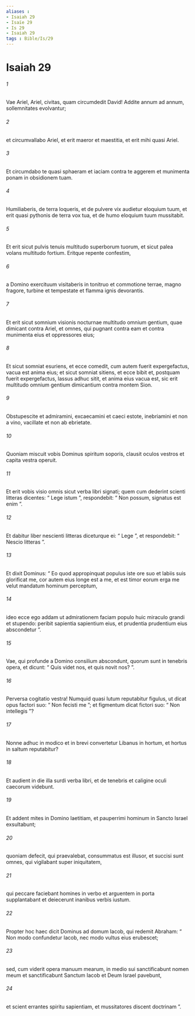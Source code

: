 ```yaml
---
aliases : 
- Isaiah 29
- Isaïe 29
- Is 29
- Isaiah 29
tags : Bible/Is/29
---
```


# Isaiah 29

###### 1
Vae Ariel, Ariel, civitas, quam circumdedit David! Addite annum ad annum, sollemnitates evolvantur;
###### 2
et circumvallabo Ariel, et erit maeror et maestitia, et erit mihi quasi Ariel.
###### 3
Et circumdabo te quasi sphaeram et iaciam contra te aggerem et munimenta ponam in obsidionem tuam.
###### 4
Humiliaberis, de terra loqueris, et de pulvere vix audietur eloquium tuum, et erit quasi pythonis de terra vox tua, et de humo eloquium tuum mussitabit.
###### 5
Et erit sicut pulvis tenuis multitudo superborum tuorum, et sicut palea volans multitudo fortium. Eritque repente confestim,
###### 6
a Domino exercituum visitaberis in tonitruo et commotione terrae, magno fragore, turbine et tempestate et flamma ignis devorantis.
###### 7
Et erit sicut somnium visionis nocturnae multitudo omnium gentium, quae dimicant contra Ariel, et omnes, qui pugnant contra eam et contra munimenta eius et oppressores eius;
###### 8
Et sicut somniat esuriens, et ecce comedit, cum autem fuerit expergefactus, vacua est anima eius; et sicut somniat sitiens, et ecce bibit et, postquam fuerit expergefactus, lassus adhuc sitit, et anima eius vacua est, sic erit multitudo omnium gentium dimicantium contra montem Sion. 
###### 9
Obstupescite et admiramini, excaecamini et caeci estote, inebriamini et non a vino, vacillate et non ab ebrietate.
###### 10
Quoniam miscuit vobis Dominus spiritum soporis, clausit oculos vestros et capita vestra operuit.
###### 11
Et erit vobis visio omnis sicut verba libri signati; quem cum dederint scienti litteras dicentes: “ Lege istum ”, respondebit: “ Non possum, signatus est enim ”. 
###### 12
Et dabitur liber nescienti litteras diceturque ei: “ Lege ”, et respondebit: “ Nescio litteras ”.
###### 13
Et dixit Dominus: “ Eo quod appropinquat populus iste ore suo et labiis suis glorificat me, cor autem eius longe est a me, et est timor eorum erga me velut mandatum hominum perceptum,
###### 14
ideo ecce ego addam ut admirationem faciam populo huic miraculo grandi et stupendo: peribit sapientia sapientium eius, et prudentia prudentium eius abscondetur ”.
###### 15
Vae, qui profunde a Domino consilium abscondunt, quorum sunt in tenebris opera, et dicunt: “ Quis videt nos, et quis novit nos? ”.
###### 16
Perversa cogitatio vestra! Numquid quasi lutum reputabitur figulus, ut dicat opus factori suo: “ Non fecisti me ”; et figmentum dicat fictori suo: “ Non intellegis ”?
###### 17
Nonne adhuc in modico et in brevi convertetur Libanus in hortum, et hortus in saltum reputabitur?
###### 18
Et audient in die illa surdi verba libri, et de tenebris et caligine oculi caecorum videbunt.
###### 19
Et addent mites in Domino laetitiam, et pauperrimi hominum in Sancto Israel exsultabunt;
###### 20
quoniam defecit, qui praevalebat, consummatus est illusor, et succisi sunt omnes, qui vigilabant super iniquitatem,
###### 21
qui peccare faciebant homines in verbo et arguentem in porta supplantabant et deiecerunt inanibus verbis iustum.
###### 22
Propter hoc haec dicit Dominus ad domum Iacob, qui redemit Abraham: “ Non modo confundetur Iacob, nec modo vultus eius erubescet;
###### 23
sed, cum viderit opera manuum mearum, in medio sui sanctificabunt nomen meum et sanctificabunt Sanctum Iacob et Deum Israel pavebunt,
###### 24
et scient errantes spiritu sapientiam, et mussitatores discent doctrinam ”.
